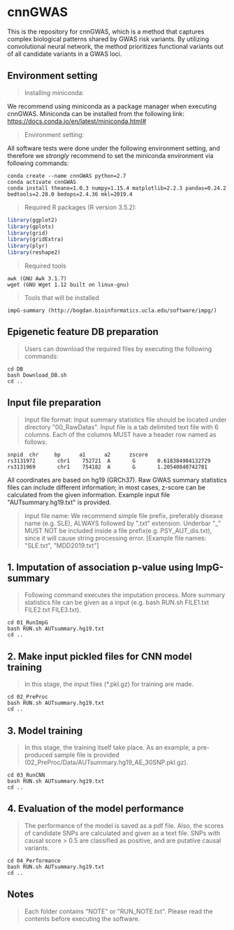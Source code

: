 # cnnGWAS
This is the repository for cnnGWAS, which is a method that captures complex biological patterns shared by GWAS risk variants. By utilizing convolutional neural network, the method prioritizes functional variants out of all candidate variants in a GWAS loci. 


## Environment setting
> Installing miniconda:  


We recommend using miniconda as a package manager when executing cnnGWAS. Miniconda can be installed from the following link: https://docs.conda.io/en/latest/miniconda.html#



> Environment setting:   


All software tests were done under the following environment setting, and therefore we *strongly* recommend to set the miniconda environment via following commands: 
```
conda create --name cnnGWAS python=2.7
conda activate cnnGWAS
conda install theano=1.0.3 numpy=1.15.4 matplotlib=2.2.3 pandas=0.24.2 bedtools=2.28.0 bedops=2.4.36 mkl=2019.4
```


> Required R packages (R version 3.5.2):


```R
library(ggplot2)
library(gplots)
library(grid)
library(gridExtra)
library(plyr)
library(reshape2)
```

> Required tools
```
awk (GNU Awk 3.1.7)
wget (GNU Wget 1.12 built on linux-gnu)
```

> Tools that will be installed
```
impG-summary (http://bogdan.bioinformatics.ucla.edu/software/impg/)
```

## Epigenetic feature DB preparation  

> Users can download the required files by executing the following commands:

```      
cd DB
bash Download_DB.sh 
cd ..
```


## Input file preparation   

> Input file format: Input summary statistics file should be located under directory "00_RawDatas". Input file is a tab delimited text file with 6 columns. Each of the columns MUST have a header row named as follows:
```
snpid  chr     bp      a1      a2      zscore
rs3131972       chr1    752721  A       G       0.618384984132729
rs3131969       chr1    754182  A       G       1.20540840742781
```
All coordinates are based on hg19 (GRCh37). Raw GWAS summary statistics files can include different information; in most cases, z-score can be calculated from the given information. Example input file "AUTsummary.hg19.txt" is provided. 

> Input file name: 
We recommend simple file prefix, preferably disease name (e.g. SLE), ALWAYS followed by ".txt" extension. Underbar "_" MUST NOT be included inside a file prefix(e.g. PSY_AUT_dis.txt), since it will cause string processing error. [Example file names: "SLE.txt", "MDD2019.txt"]


## 1. Imputation of association p-value using ImpG-summary

> Following command executes the imputation process. More summary statistics file can be given as a input (e.g. bash RUN.sh FILE1.txt FILE2.txt FILE3.txt).

```
cd 01_RunImpG
bash RUN.sh AUTsummary.hg19.txt   
cd ..
```

## 2. Make input pickled files for CNN model training

> In this stage, the input files (*.pkl.gz) for training are made.

```
cd 02_PreProc
bash RUN.sh AUTsummary.hg19.txt 
cd ..
```

## 3. Model training

> In this stage, the training itself take place. As an example, a pre-produced sample file is provided (02_PreProc/Data/AUTsummary.hg19_AE_30SNP.pkl.gz).

```
cd 03_RunCNN
bash RUN.sh AUTsummary.hg19.txt 
cd ..
```

## 4. Evaluation of the model performance

> The performance of the model is saved as a pdf file. Also, the scores of candidate SNPs are calculated and given as a text file. SNPs with causal score > 0.5 are classified as positive, and are putative causal variants. 

```
cd 04_Performance
bash RUN.sh AUTsummary.hg19.txt
cd ..
```

## Notes
> Each folder contains "NOTE" or "RUN_NOTE.txt". Please read the contents before executing the software. 


